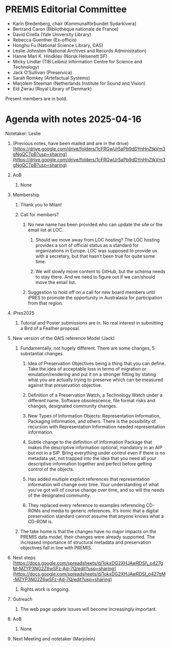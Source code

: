 # PREMIS Editorial Committee 

* Karin Bredenberg, chair (Kommunalförbundet Sydarkivera)  
* Bertrand Caron (Bibliothèque nationale de France)   
* David Cirella (Yale University Library)  
* Rebecca Guenther (Ex-officio)  
* Honghu Fu (National Science Library, CAS)  
* Leslie Johnston (National Archives and Records Administration)  
* Hanne Mari K. Hindklev (Norsk Helsenett SF)  
* Micky Lindlar (TIB Leibniz Information Centre for Science and Technology)  
* Jack O’Sullivan (Preservica)  
* Sarah Romkey (Artefactual Systems)   
* Marjolein Steeman (Netherlands Institute for Sound and Vision)   
* Eld Zierau (Royal Library of Denmark)

Present members are in bold.

# Agenda with notes 2025-04-16

Notetaker: Leslie

1. (Previous notes, have been mailed and are in the drive) [https://drive.google.com/drive/folders/1cFRGwUr5aPb9dDYnHnZtkVm3gNgQCTpB?usp=sharing](https://drive.google.com/drive/folders/1cFRGwUr5aPb9dDYnHnZtkVm3gNgQCTpB?usp=sharing) 

2. AoB

   1. None

3. Membership

   1. Thank you to Milan\!

   2. Call for members?

      1. No new name has been provided who can update the site or the email list at LOC.

         1. Should we move away from LOC hosting? The LOC hosting provides a sort of official status as a standard for organizations in Europe. LOC was supposed to provide us with a secretary, but that hasn’t been true for quite some time.

         2. We will slowly move content to GitHub, but the schema needs to stay there. And we need to figure out if we can/should move the email list. 

      2. Suggestion to hold off on a call for new board members until iPRES to promote the opportunity in Australasia for participation from that region. 

4. iPres2025

   1. Tutorial and Poster submissions are in. No real interest in submitting a Bird of a Feather proposal.

5. New version of the OAIS reference Model (Jack)

   1. Fundamentally, not hugely different. There are some changes, 5 substantial changes.

      1. Idea of Preservation Objectives being a thing that you can define. Take the idea of acceptable loss in terms of migration or emulation/rendering and put it on a stronger fitting by stating what you are actually trying to preserve which can be measured against that preservation objective. 

      2. Definition of a Preservation Watch, a Technology Watch under a different name. Software obsolescence, file format risks and changes, designated community changes.

      3. New Types of Information Objects: Representation Information, Packaging Information, and others. There is the possibility of recursion with Representation Information needed representation information.

      4. Subtle change to the definition of Information Package that makes the descriptive information optional, mandatory in an AIP but not in a SIP. Bring everything under control even if there is no metadata yet, not trapped into the idea that you need all your descriptive information together and perfect before getting control of the objects.

      5. Has added multiple explicit references that representation information will change over time. Your understanding of what you've got will of course change over time, and so will the needs of the designated community.

      6. They replaced every reference to examples referencing CD-ROMs and media to generic references. It’s ironic that a digital preservation standard cannot assume that anyone knows what a CD-ROM is.

   2. The take home is that the changes have no major impacts on the PREMIS data model, their changes were already supported. The increased importance of structural metadata and preservation objectives fall in line with PREMIS.

6. Next steps  
   [https://docs.google.com/spreadsheets/d/1okxDG2XHJAwRDSI\_o427gM-MZYP3NG2Z6wSFz-Ad-7Q/edit?usp=sharing](https://docs.google.com/spreadsheets/d/1okxDG2XHJAwRDSI_o427gM-MZYP3NG2Z6wSFz-Ad-7Q/edit?usp=sharing)

   1. Rights work is ongoing. 

7. Outreach

   1. The web page update issues will become increasingly important.

8. AoB

   1. None

9. Next Meeting and notetaker (Marjolein)
